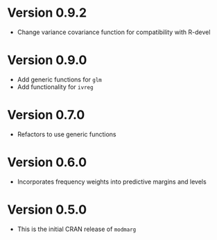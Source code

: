 # Version 0.9.2

* Change variance covariance function for compatibility with R-devel

# Version 0.9.0

* Add generic functions for `glm` 
* Add functionality for `ivreg`

# Version 0.7.0

* Refactors to use generic functions

# Version 0.6.0

* Incorporates frequency weights into predictive margins and levels

# Version 0.5.0

* This is the initial CRAN release of `modmarg`
